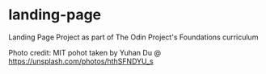 # landing-page
Landing Page Project as part of The Odin Project's Foundations curriculum

Photo credit:
MIT pohot taken by Yuhan Du @ https://unsplash.com/photos/hthSFNDYU_s

